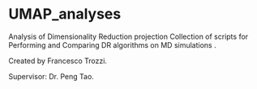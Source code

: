 # UMAP_analyses
Analysis of Dimensionality Reduction projection Collection of scripts for Performing and Comparing DR algorithms on MD simulations .

Created by Francesco Trozzi.

Supervisor: Dr. Peng Tao.
